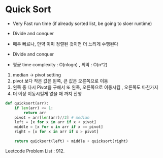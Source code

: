 # Quick Sort

- Very Fast run time (if already sorted list, be going to sloer runtime)
- Divide and conquer

- 매우 빠르나, 만약 이미 정렬된 것이면 더 느리게 수행된다
- Divide and conquer
- 평균 time complexity : O(nlogn) , 최악 : O(n^2)

1. median -> pivot setting
2. pivot 보다 작은 값은 왼쪽, 큰 값은 오른쪽으로 이동
3. 왼쪽 중 다시 Pivot을 구해서 또 왼족, 오른쪽으로 이동시킴 , 오른쪽도 마찬가지 
4. 더 이상 이동시킬게 없을 때 까지 진행

```python
def quicksort(arr):
    if len(arr) <= 1:
        return arr
    pivot = arr[len(arr)//2] # median
    left = [x for x in arr if x < pivot]
    middle = [x for x in arr if x == pivot]
    right = [x for x in arr if x > pivot]
    
    return quicksort(left) + middle + quicksort(right)
```

Leetcode Problem List : 912.